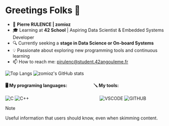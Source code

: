 # Greetings Folks 👋
- 👨 **Pierre RULENCE | zomioz**
- 🎓 Learning at **42 School** | Aspiring Data Scientist & Embedded Systems Developer
- 🔍 Currently seeking a **stage in Data Science or On-board Systems**
- 💡 Passionate about exploring new programming tools and continuous learning
- 📫 How to reach me: pirulenc@student.42angouleme.fr

![Top Langs](https://github-readme-stats.vercel.app/api/top-langs/?username=zomioz&layout=donut&theme=tokyonight) ![zomioz's GitHub stats](https://github-readme-stats.vercel.app/api?username=zomioz&show_icons=true&theme=tokyonight)


#### 🖥️ My programing languages: $~~~~~~~~~~~~~~~~~~~~~~~$ 🪛 My tools:
![C](https://img.icons8.com/color/36/c-programming.png)   ![C++](https://img.icons8.com/color/36/c-plus-plus-logo.png) $~~~~~~~~~~~~~~~~~~~~~~~~~~~~~~~~~~~~~~~~~~~~~~~~~~~~~~~$ ![VSCODE](https://img.icons8.com/?size=36&id=XCNhMfBsqfX1&format=png&color=000000) ![GITHUB](https://img.icons8.com/?size=36&id=52539&format=png&color=000000)



> [!NOTE]
> Useful information that users should know, even when skimming content.
<!--
**zomioz/zomioz** is a ✨ _special_ ✨ repository because its `README.md` (this file) appears on your GitHub profile.

Here are some ideas to get you started:

- 🔭 I’m currently working on ...
- 🌱 I’m currently learning ...
- 👯 I’m looking to collaborate on ...
- 🤔 I’m looking for help with ...
- 💬 Ask me about ...
- 📫 How to reach me: ...
- 😄 Pronouns: ...
- ⚡ Fun fact: ...
-->

